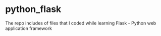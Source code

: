 # python_flask
The repo includes of files that I coded while learning Flask - Python web application framework
